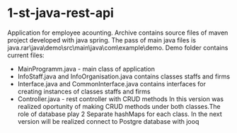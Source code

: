 # 1-st-java-rest-api
Application for employee acounting.
Archive contains source files of maven project developed with java spring. 
The pass of main java files is java.rar\java\demo\src\main\java\com\example\demo. Demo folder contains current files:
  - MainProgramm.java - main class of application
  - InfoStaff.java and InfoOrganisation.java contains classes staffs and firms 
  - Interface.java and CommonInterface.java contains interfaces for creating instances of classes staffs and firms 
  - Controller.java - rest controller with CRUD methods
In this version was realized oportunity of making CRUD methods under both classes.The role of database play 2 Separate hashMaps for each class. In the next version will be realized connect to Postgre database with jooq
